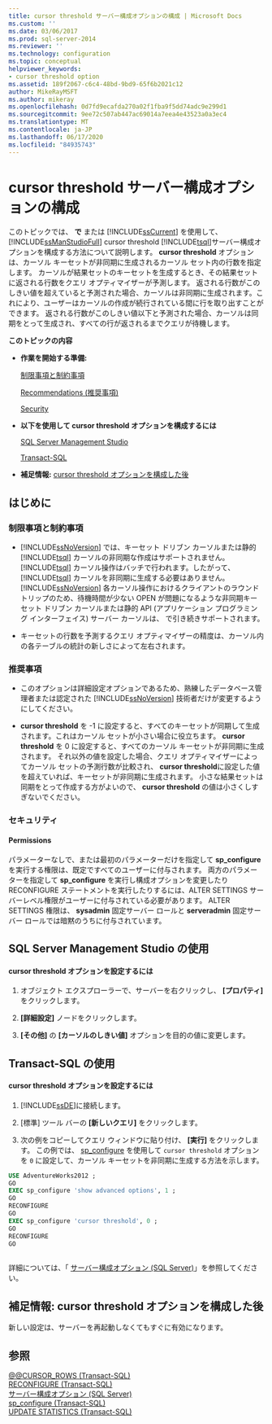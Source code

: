 ```yaml
---
title: cursor threshold サーバー構成オプションの構成 | Microsoft Docs
ms.custom: ''
ms.date: 03/06/2017
ms.prod: sql-server-2014
ms.reviewer: ''
ms.technology: configuration
ms.topic: conceptual
helpviewer_keywords:
- cursor threshold option
ms.assetid: 189f2067-c6c4-48bd-9bd9-65f6b2021c12
author: MikeRayMSFT
ms.author: mikeray
ms.openlocfilehash: 0d7fd9ecafda270a02f1fba9f5dd74adc9e299d1
ms.sourcegitcommit: 9ee72c507ab447ac69014a7eea4e43523a0a3ec4
ms.translationtype: MT
ms.contentlocale: ja-JP
ms.lasthandoff: 06/17/2020
ms.locfileid: "84935743"
---
```

# <a name="configure-the-cursor-threshold-server-configuration-option"></a>cursor threshold サーバー構成オプションの構成
  このトピックでは、 **で** または [!INCLUDE[ssCurrent](../../includes/sscurrent-md.md)] を使用して、 [!INCLUDE[ssManStudioFull](../../includes/ssmanstudiofull-md.md)] cursor threshold [!INCLUDE[tsql](../../includes/tsql-md.md)]サーバー構成オプションを構成する方法について説明します。 **cursor threshold** オプションは、カーソル キーセットが非同期に生成されるカーソル セット内の行数を指定します。 カーソルが結果セットのキーセットを生成するとき、その結果セットに返される行数をクエリ オプティマイザーが予測します。 返される行数がこのしきい値を超えていると予測された場合、カーソルは非同期に生成されます。これにより、ユーザーはカーソルの作成が続行されている間に行を取り出すことができます。 返される行数がこのしきい値以下と予測された場合、カーソルは同期をとって生成され、すべての行が返されるまでクエリが待機します。  
  
 **このトピックの内容**  
  
-   **作業を開始する準備:**  
  
     [制限事項と制約事項](#Restrictions)  
  
     [Recommendations (推奨事項)](#Recommendations)  
  
     [Security](#Security)  
  
-   **以下を使用して cursor threshold オプションを構成するには**  
  
     [SQL Server Management Studio](#SSMSProcedure)  
  
     [Transact-SQL](#TsqlProcedure)  
  
-   **補足情報:** [cursor threshold オプションを構成した後](#FollowUp)  
  
##  <a name="before-you-begin"></a><a name="BeforeYouBegin"></a> はじめに  
  
###  <a name="limitations-and-restrictions"></a><a name="Restrictions"></a> 制限事項と制約事項  
  
-   [!INCLUDE[ssNoVersion](../../includes/ssnoversion-md.md)] では、キーセット ドリブン カーソルまたは静的 [!INCLUDE[tsql](../../includes/tsql-md.md)] カーソルの非同期な作成はサポートされません。 [!INCLUDE[tsql](../../includes/tsql-md.md)] カーソル操作はバッチで行われます。したがって、 [!INCLUDE[tsql](../../includes/tsql-md.md)] カーソルを非同期に生成する必要はありません。 [!INCLUDE[ssNoVersion](../../includes/ssnoversion-md.md)] 各カーソル操作におけるクライアントのラウンド トリップのため、待機時間が少ない OPEN が問題になるような非同期キーセット ドリブン カーソルまたは静的 API (アプリケーション プログラミング インターフェイス) サーバー カーソルは、 で引き続きサポートされます。  
  
-   キーセットの行数を予測するクエリ オプティマイザーの精度は、カーソル内の各テーブルの統計の新しさによって左右されます。  
  
###  <a name="recommendations"></a><a name="Recommendations"></a> 推奨事項  
  
-   このオプションは詳細設定オプションであるため、熟練したデータベース管理者または認定された [!INCLUDE[ssNoVersion](../../includes/ssnoversion-md.md)] 技術者だけが変更するようにしてください。  
  
-   **cursor threshold** を -1 に設定すると、すべてのキーセットが同期して生成されます。これはカーソル セットが小さい場合に役立ちます。 **cursor threshold** を 0 に設定すると、すべてのカーソル キーセットが非同期に生成されます。 それ以外の値を設定した場合、クエリ オプティマイザーによってカーソル セットの予測行数が比較され、 **cursor threshold**に設定した値を超えていれば、キーセットが非同期に生成されます。 小さな結果セットは同期をとって作成する方がよいので、 **cursor threshold** の値は小さくしすぎないでください。  
  
###  <a name="security"></a><a name="Security"></a> セキュリティ  
  
####  <a name="permissions"></a><a name="Permissions"></a> Permissions  
 パラメーターなしで、または最初のパラメーターだけを指定して **sp_configure** を実行する権限は、既定ですべてのユーザーに付与されます。 両方のパラメーターを指定して **sp_configure** を実行し構成オプションを変更したり RECONFIGURE ステートメントを実行したりするには、ALTER SETTINGS サーバーレベル権限がユーザーに付与されている必要があります。 ALTER SETTINGS 権限は、 **sysadmin** 固定サーバー ロールと **serveradmin** 固定サーバー ロールでは暗黙のうちに付与されています。  
  
##  <a name="using-sql-server-management-studio"></a><a name="SSMSProcedure"></a> SQL Server Management Studio の使用  
  
#### <a name="to-configure-the-cursor-threshold-option"></a>cursor threshold オプションを設定するには  
  
1.  オブジェクト エクスプローラーで、サーバーを右クリックし、 **[プロパティ]** をクリックします。  
  
2.  **[詳細設定]** ノードをクリックします。  
  
3.  **[その他]** の **[カーソルのしきい値]** オプションを目的の値に変更します。  
  
##  <a name="using-transact-sql"></a><a name="TsqlProcedure"></a> Transact-SQL の使用  
  
#### <a name="to-configure-the-cursor-threshold-option"></a>cursor threshold オプションを設定するには  
  
1.  [!INCLUDE[ssDE](../../includes/ssde-md.md)]に接続します。  
  
2.  [標準] ツール バーの **[新しいクエリ]** をクリックします。  
  
3.  次の例をコピーしてクエリ ウィンドウに貼り付け、 **[実行]** をクリックします。 この例では、 [sp_configure](/sql/relational-databases/system-stored-procedures/sp-configure-transact-sql) を使用して `cursor threshold` オプションを `0` に設定して、カーソル キーセットを非同期に生成する方法を示します。  
  
```sql  
USE AdventureWorks2012 ;  
GO  
EXEC sp_configure 'show advanced options', 1 ;  
GO  
RECONFIGURE  
GO  
EXEC sp_configure 'cursor threshold', 0 ;  
GO  
RECONFIGURE  
GO  
  
```  
  
 詳細については、「 [サーバー構成オプション &#40;SQL Server&#41;](server-configuration-options-sql-server.md)」を参照してください。  
  
##  <a name="follow-up-after-you-configure-the-cursor-threshold-option"></a><a name="FollowUp"></a>補足情報: cursor threshold オプションを構成した後  
 新しい設定は、サーバーを再起動しなくてもすぐに有効になります。  
  
## <a name="see-also"></a>参照  
 [@@CURSOR_ROWS &#40;Transact-SQL&#41;](/sql/t-sql/functions/cursor-rows-transact-sql)   
 [RECONFIGURE &#40;Transact-SQL&#41;](/sql/t-sql/language-elements/reconfigure-transact-sql)   
 [サーバー構成オプション &#40;SQL Server&#41;](server-configuration-options-sql-server.md)   
 [sp_configure &#40;Transact-SQL&#41;](/sql/relational-databases/system-stored-procedures/sp-configure-transact-sql)   
 [UPDATE STATISTICS &#40;Transact-SQL&#41;](/sql/t-sql/statements/update-statistics-transact-sql)  
  
  
